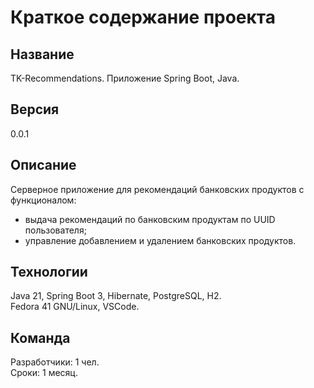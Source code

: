 # Краткое содержание проекта

## Название

TK-Recommendations. Приложение Spring Boot, Java.

## Версия

0.0.1

## Описание

Серверное приложение для рекомендаций банковских продуктов с функционалом:

- выдача рекомендаций по банковским продуктам по UUID пользователя;
- управление добавлением и удалением банковских продуктов.

## Технологии

Java 21, Spring Boot 3, Hibernate, PostgreSQL, H2.<br>
Fedora 41 GNU/Linux, VSCode.

## Команда

Разработчики: 1 чел.<br>
Сроки: 1 месяц.
